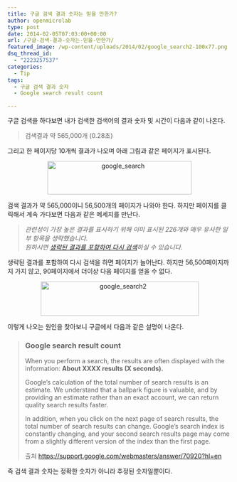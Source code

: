 ```yaml
---
title: 구글 검색 결과 숫자는 믿을 만한가?
author: openmicrolab
type: post
date: 2014-02-05T07:03:00+00:00
url: /구글-검색-결과-숫자는-믿을-만한가/
featured_image: /wp-content/uploads/2014/02/google_search2-100x77.png
dsq_thread_id:
  - "2223257537"
categories:
  - Tip
tags:
  - 구글 검색 결과 숫자
  - Google search result count

---
```

구글 검색을 하다보면 내가 검색한 검색어의 결과 숫자 및 시간이 다음과 같이 나온다.

> 검색결과 약 565,000개 (0.28초)

그리고 한 페이지당 10개씩 결과가 나오며 아래 그림과 같은 페이지가 표시된다.

<p style="text-align: center;">
  <a href="/images/2014/02/google_search.png"><img loading="lazy" class="size-full wp-image-2807 aligncenter" alt="google_search" src="/images/2014/02/google_search.png" width="324" height="75" srcset="/images/2014/02/google_search.png 324w, /images/2014/02/google_search-300x69.png 300w" sizes="(max-width: 324px) 100vw, 324px" /></a>
</p>

<p style="text-align: left;">
  검색 결과가 약 565,000이니 56,500개의 페이지가 나와야 한다. 하지만 페이지를 클릭해서 계속 가다보면 다음과 같은 메세지를 만난다.
</p>

> <p style="text-align: left;">
>   <i>관련성이 가장 높은 결과를 표시하기 위해 이미 표시된 226개와 매우 유사한 일부 항목을 생략했습니다.<br /> 원하시면 <a href="https://www.google.com/search?q=%EA%B5%AC%EA%B8%80+%EA%B2%80%EC%83%89+%EA%B2%B0%EA%B3%BC+%EC%88%AB%EC%9E%90&newwindow=1&safe=off&espv=210&es_sm=119&biw=1440&bih=735&filter=0">생략된 결과를 포함하여 다시 검색</a>하실 수 있습니다.</i>
> </p>

<p style="text-align: left;">
  생략된 결과를 포함하여 다시 검색을 하면 페이지가 늘어난다. 하지만 56,500페이지까지 가지 않고, 90페이지에서 더이상 다음 페이지를 얻을 수 없다.
</p>

<p style="text-align: center;">
  <a href="/images/2014/02/google_search2.png"><img loading="lazy" class="size-full wp-image-2809 aligncenter" alt="google_search2" src="/images/2014/02/google_search2.png" width="355" height="77" srcset="/images/2014/02/google_search2.png 355w, /images/2014/02/google_search2-300x65.png 300w" sizes="(max-width: 355px) 100vw, 355px" /></a>
</p>

<p style="text-align: left;">
  이렇게 나오는 원인을 찾아보니 구글에서 다음과 같은 설명이 나온다.
</p>

> ### Google search result count
> 
> <div>
>   <p>
>     When you perform a search, the results are often displayed with the information: <strong>About XXXX results (X seconds).</strong>
>   </p>
>   
>   <p>
>     Google&#8217;s calculation of the total number of search results is an estimate. We understand that a ballpark figure is valuable, and by providing an estimate rather than an exact account, we can return quality search results faster.
>   </p>
>   
>   <p>
>     In addition, when you click on the next page of search results, the total number of search results can change. Google&#8217;s search index is constantly changing, and your second search results page may come from a slightly different version of the index than the first page.
>   </p>
>   
>   <p>
>     출처 <a href="https://support.google.com/webmasters/answer/70920?hl=en" target="_blank">https://support.google.com/webmasters/answer/70920?hl=en</a>
>   </p>
> </div>

<div>
  <p>
    즉 검색 결과 숫자는 정확한 숫자가 아니라 추정된 숫자일뿐이다.
  </p>
</div>
